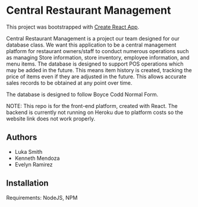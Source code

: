 # Central Restaurant Management

This project was bootstrapped with [Create React App](https://github.com/facebook/create-react-app).

Central Restaurant Management is a project our team designed for our database class.  We want this application to be a central management platform for restaurant owners/staff to conduct numerous operations such as managing Store information, store inventory, employee information, and menu items.  The database is designed to support POS operations which may be added in the future.  This means item history is created, tracking the price of items even if they are adjusted in the future.  This allows accurate sales records to be obtained at any point over time.  

The database is designed to follow Boyce Codd Normal Form.

NOTE: This repo is for the front-end platform, created with React.  The backend is currently not running on Heroku due to platform costs so the website link does not work properly.  
## Authors

- Luka Smith
- Kenneth Mendoza
- Evelyn Ramirez


## Installation

Requirements: NodeJS, NPM

